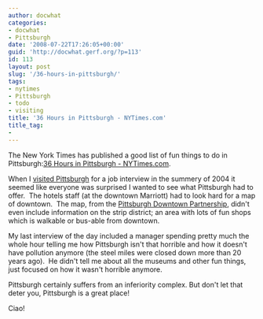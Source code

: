 ```yaml
---
author: docwhat
categories:
- docwhat
- Pittsburgh
date: '2008-07-22T17:26:05+00:00'
guid: 'http://docwhat.gerf.org/?p=113'
id: 113
layout: post
slug: '/36-hours-in-pittsburgh/'
tags:
- nytimes
- Pittsburgh
- todo
- visiting
title: '36 Hours in Pittsburgh - NYTimes.com'
title_tag:
-
---
```


The New York Times has published a good list of fun things to do in
Pittsburgh:[36 Hours in Pittsburgh -
NYTimes.com](http://travel.nytimes.com/2008/07/06/travel/06hours.html?scp=4&sq=pittsbur).

When I [visited
Pittsburgh](https://www.flickr.com/photos/docwhat/2285905669/in/set-72157603971546995/ "Photos of my visit in Pittsburgh")
for a job interview in the summery of 2004 it seemed like everyone was
surprised I wanted to see what Pittsburgh had to offer.  The hotels
staff (at the downtown Marriott) had to look hard for a map of
downtown.  The map, from the [Pittsburgh Downtown
Partnership](http://www.downtownpittsburgh.com/), didn't even include
information on the strip district; an area with lots of fun shops which
is walkable or bus-able from downtown.

My last interview of the day included a manager spending pretty much the
whole hour telling me how Pittsburgh isn't that horrible and how it
doesn't have pollution anymore (the steel miles were closed down more
than 20 years ago).  He didn't tell me about all the museums and other
fun things, just focused on how it wasn't horrible anymore.

Pittsburgh certainly suffers from an inferiority complex. But don't let
that deter you, Pittsburgh is a great place!

Ciao!
